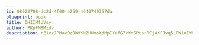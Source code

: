 ```yaml
---
id: 08023708-dc2d-4f00-a259-4640749357da
blueprint: book
title: DHIIMfUVsy
author: PKpFMBMzdv
description: rZ1xzJPMavQz0WVKNZHUmsXdMpIYefG7vWnSPtanRCj4XFJvq5LFWioEW8vmKEoJMl8qLZbY7OA7SMJbbKT5df0mN3yoS2YeWaFV
---
```

